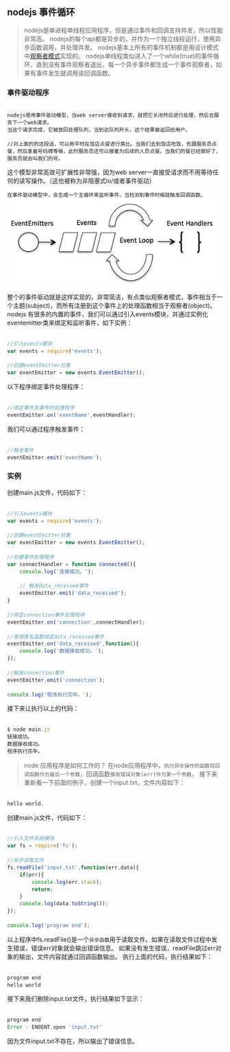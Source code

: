 ## nodejs 事件循环
> nodejs是单进程单线程应用程序，但是通过事件和回调支持并发，所以性能非常高。
nodejs的每个api都是异步的，并作为一个独立线程运行，使用异步函数调用，并处理并发。
nodejs基本上所有的事件机制都是用设计模式中[观察者模式](../questions/watcher-model.md)实现的。
nodejs单线程类似进入了一个while(true)的事件循环，直到没有事件观察者退出，每一个异步事件都生成一个事件观察者，如果有事件发生就调用该回调函数。

### 事件驱动程序
```

nodejs使用事件驱动模型，当web server接收到请求，就把它关闭然后进行处理，然后去服务下一个web请求。
当这个请求完成，它被放回处理队列，当到达队列开头，这个结果被返回给用户。

//对上面的的这段话，可以用平时在饭店点餐进行类比。当我们去到饭店吃饭，先跟服务员点餐，然后拿着号码牌等候，此时服务员还可以接着为后续的人员点餐。当我们的餐已经做好了，服务员就会叫我们的号。

```
这个模型非常高效可扩展性非常强，因为web server一直接受请求而不用等待任何的读写操作。（这也被称为非阻塞式io/或者事件驱动）

`在事件驱动模型中，会生成一个主循环来监听事件，当检测到事件时候就触发回调函数。`
<img src="../dist/imgs/event_loop.jpg">

整个的事件驱动就是这样实现的，非常简洁，有点类似观察者模式，事件相当于一个主题(subject)，而所有注册到这个事件上的处理函数相当于观察者(object)。
nodejs 有很多的内置的事件，我们可以通过引入events模块，并通过实例化eventemitter类来绑定和监听事件，如下实例：
```javascript

//引入events模块
var events = require('events');

//创建eventEmitter对象
var eventEmitter = new events.EventEmitter();

```
以下程序绑定事件处理程序：
```javascript

//绑定事件及事件的处理程序
eventEmitter.on('eventName',eventHandler);

```
我们可以通过程序触发事件：
```javascript

//触发事件
eventEmitter.emit('eventName');

```

### 实例
创建main.js文件，代码如下：
```javascript

//引入events模块
var events = require('events');

//创建eventEmitter对象
var eventEmitter = new events.EventEmitter();

//创建事件处理程序
var connectHandler = function connected(){
	console.log('连接成功。');

	// 触发data_received事件
	eventEmitter.emit('data_received');
}

//绑定connection事件处理程序
eventEmitter.on('connection',connectHandler);

//使用匿名函数绑定data_received事件
eventEmitter.on('data_received',function(){
	console.log('数据接收成功。');
});

//触发connection事件
eventEmitter.emit('connection');

console.log('程序执行完毕。');

```
接下来让执行以上的代码：
```javascript

$ node main.js
链接成功。
数据接收成功。
程序执行完毕。

```


> node 应用程序是如何工作的？
在node应用程序中，`执行异步操作的函数将回调函数作为最后一个参数`，回调函数`接收错误对象(err)作为第一个参数`。
接下来重新看一下前面的例子，创建一个input.txt，文件内容如下：
```javascript

hello world.

```
创建main.js文件，代码如下：
```javascript

//引入文件系统模块
var fs = require('fs');

//异步读取文件
fs.readFile('input.txt',function(err,data){
	if(err){
		console.log(err.stack);
		return;
	}
	console.log(data.toString());
});

console.log('program end');

```
以上程序中fs.readFile()是一个`异步函数`用于读取文件。如果在读取文件过程中发生错误，错误err对象就会输出错误信息。
如果没有发生错误，readFile跳过err对象的输出，文件内容就通过回调函数输出。
执行上面的代码，执行结果如下：
```javascript

program end
hello world

```
接下来我们删除input.txt文件，执行结果如下显示：
```javascript

program end
Error : ENOENT,open 'input.txt'

```
因为文件input.txt不存在，所以输出了错误信息。




























